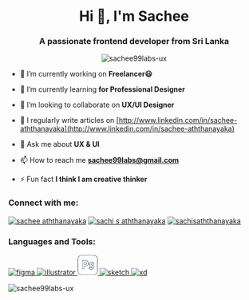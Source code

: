 <h1 align="center">Hi 👋, I'm Sachee</h1>
<h3 align="center">A passionate frontend developer from Sri Lanka</h3>

<p align="center"> <img src="https://komarev.com/ghpvc/?username=sachee99labs-ux&label=Profile%20views&color=0e75b6&style=flat" alt="sachee99labs-ux" /> </p>

- 🔭 I’m currently working on **Freelancer😃**

- 🌱 I’m currently learning **for Professional Designer**

- 👯 I’m looking to collaborate on **UX/UI Designer**

- 📝 I regularly write articles on [http://www.linkedin.com/in/sachee-aththanayaka](http://www.linkedin.com/in/sachee-aththanayaka)

- 💬 Ask me about **UX & UI**

- 📫 How to reach me **sachee99labs@gmail.com**

- ⚡ Fun fact **I think I am creative thinker**

<h3 align="left">Connect with me:</h3>
<p align="left">
<a href="https://linkedin.com/in/sachee aththanayaka" target="blank"><img align="center" src="https://raw.githubusercontent.com/rahuldkjain/github-profile-readme-generator/master/src/images/icons/Social/linked-in-alt.svg" alt="sachee aththanayaka" height="30" width="40" /></a>
<a href="https://fb.com/sachi s aththanayaka" target="blank"><img align="center" src="https://raw.githubusercontent.com/rahuldkjain/github-profile-readme-generator/master/src/images/icons/Social/facebook.svg" alt="sachi s aththanayaka" height="30" width="40" /></a>
<a href="https://instagram.com/sachisaththanayaka" target="blank"><img align="center" src="https://raw.githubusercontent.com/rahuldkjain/github-profile-readme-generator/master/src/images/icons/Social/instagram.svg" alt="sachisaththanayaka" height="30" width="40" /></a>
</p>

<h3 align="left">Languages and Tools:</h3>
<p align="left"> <a href="https://www.figma.com/" target="_blank" rel="noreferrer"> <img src="https://www.vectorlogo.zone/logos/figma/figma-icon.svg" alt="figma" width="40" height="40"/> </a> <a href="https://www.adobe.com/in/products/illustrator.html" target="_blank" rel="noreferrer"> <img src="https://www.vectorlogo.zone/logos/adobe_illustrator/adobe_illustrator-icon.svg" alt="illustrator" width="40" height="40"/> </a> <a href="https://www.photoshop.com/en" target="_blank" rel="noreferrer"> <img src="https://raw.githubusercontent.com/devicons/devicon/master/icons/photoshop/photoshop-line.svg" alt="photoshop" width="40" height="40"/> </a> <a href="https://www.sketch.com/" target="_blank" rel="noreferrer"> <img src="https://www.vectorlogo.zone/logos/sketchapp/sketchapp-icon.svg" alt="sketch" width="40" height="40"/> </a> <a href="https://www.adobe.com/products/xd.html" target="_blank" rel="noreferrer"> <img src="https://cdn.worldvectorlogo.com/logos/adobe-xd.svg" alt="xd" width="40" height="40"/> </a> </p>

<p><img align="center" src="https://github-readme-stats.vercel.app/api/top-langs?username=sachee99labs-ux&show_icons=true&locale=en&layout=compact" alt="sachee99labs-ux" /></p>
